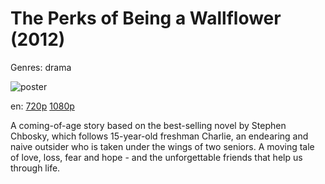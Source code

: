 # The Perks of Being a Wallflower (2012)

Genres: drama

![poster](http://image.tmdb.org/t/p/w500/cyNQLnHnXZcTUDXVVSEYmquOTOI.jpg)

en:
  [720p](magnet:?xt=urn:btih:3A4469746BB7B0B80090070D8CABAECE53C7F275&tr=udp://glotorrents.pw:6969/announce&tr=udp://tracker.opentrackr.org:1337/announce&tr=udp://torrent.gresille.org:80/announce&tr=udp://tracker.openbittorrent.com:80&tr=udp://tracker.coppersurfer.tk:6969&tr=udp://tracker.leechers-paradise.org:6969&tr=udp://p4p.arenabg.ch:1337&tr=udp://tracker.internetwarriors.net:1337)
  [1080p](magnet:?xt=urn:btih:6E4836EB717303628B4C90D5EA2DE0A0ACBAED0C&tr=udp://glotorrents.pw:6969/announce&tr=udp://tracker.opentrackr.org:1337/announce&tr=udp://torrent.gresille.org:80/announce&tr=udp://tracker.openbittorrent.com:80&tr=udp://tracker.coppersurfer.tk:6969&tr=udp://tracker.leechers-paradise.org:6969&tr=udp://p4p.arenabg.ch:1337&tr=udp://tracker.internetwarriors.net:1337)
  


A coming-of-age story based on the best-selling novel by Stephen Chbosky, which follows 15-year-old freshman Charlie, an endearing and naive outsider who is taken under the wings of two seniors. A moving tale of love, loss, fear and hope - and the unforgettable friends that help us through life.